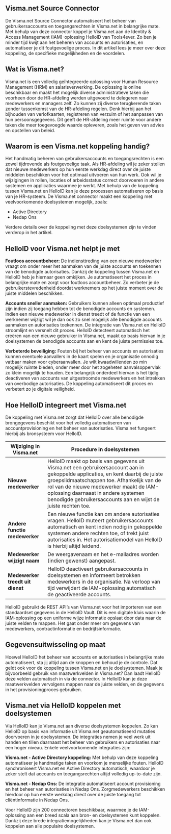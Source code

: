 ## Visma.net Source Connector

De Visma.net Source Connector automatiseert het beheer van gebruikersaccounts en toegangsrechten in Visma.net in belangrijke mate. Met behulp van deze connector koppel je Visma.net aan de Identity & Access Management (IAM)-oplossing HelloID van Tools4ever. Zo ben je minder tijd kwijt aan het beheren van accounts en autorisaties, en automatiseer je dit foutgevoelige proces. In dit artikel lees je meer over deze koppeling, de specifieke mogelijkheden en de voordelen.

## Wat is Visma.net?

Visma.net is een volledig geïntegreerde oplossing voor Human Resource Management (HRM) en salarisverwerking. De oplossing is online beschikbaar en maakt het mogelijk diverse administratieve taken die voorheen door de HR-afdeling werden uitgevoerd te delegeren naar medewerkers en managers zelf. Zo kunnen zij diverse terugkerende taken zonder tussenkomst van de HR-afdeling regelen. Denk hierbij aan het bijhouden van verlofkaarten, registreren van verzuim of het aanpassen van hun persoonsgegevens. Dit geeft de HR-afdeling meer ruimte voor andere taken die meer toegevoegde waarde opleveren, zoals het geven van advies en opstellen van beleid.

## Waarom is een Visma.net koppeling handig?

Het handmatig beheren van gebruikersaccounts en toegangsrechten is een zowel tijdrovende als foutgevoelige taak. Als HR-afdeling wil je zeker stellen dat nieuwe medewerkers op hun eerste werkdag direct over de juiste middelen beschikken voor het optimaal uitvoeren van hun werk. Ook wil je wijzigingen in rollen, locaties of arbeidsstatus correct doorvoeren in andere systemen en applicaties waarmee je werkt. Met behulp van de koppeling tussen Visma.net en HelloID kan je deze processen automatiseren op basis van je HR-systeem. De Visma.net connector maakt een koppeling met veelvoorkomende doelsystemen mogelijk, zoals:

*	Active Directory
*	Nedap Ons

Verdere details over de koppeling met deze doelsystemen zijn te vinden verderop in het artikel.

## HelloID voor Visma.net helpt je met

**Foutloos accountbeheer:** De indiensttreding van een nieuwe medewerker vraagt om onder meer het aanmaken van de juiste accounts en toekennen van de benodigde autorisaties. Dankzij de koppeling tussen Visma.net en HelloID heb je hiernaar geen omkijken. Je automatiseert het proces in belangrijke mate en zorgt voor foutloos accountbeheer. Zo verbeter je de gebruikerstevredenheid doordat werknemers op het juiste moment over de juiste middelen beschikken.

**Accounts sneller aanmaken:** Gebruikers kunnen alleen optimaal productief zijn indien zij toegang hebben tot de benodigde accounts en systemen. Indien een nieuwe medewerker in dienst treedt of de functie van een werknemer wijzigt wil je dan ook zo snel mogelijk alle benodigde accounts aanmaken en autorisaties toekennen. De integratie van Visma.net en HelloID stroomlijnt en versnelt dit proces. HelloID detecteert automatisch het creëren van een nieuwe gebruiker in Visma.net, maakt op basis hiervan in je doelsystemen de benodigde accounts aan en kent de juiste permissies toe. 

**Verbeterde beveiliging:** Fouten bij het beheer van accounts en autorisaties kunnen eventuele aanvallers in de kaart spelen en je organisatie onnodig vatbaar maken voor cyberaanvallen. Je wilt kwaadwillenden zo min mogelijk ruimte bieden, onder meer door het zogeheten aanvalsoppervlak zo klein mogelijk te houden. Een belangrijk onderdeel hiervan is het tijdig deactiveren van accounts van uitgestroomde medewerkers en het intrekken van overbodige autorisaties. De koppeling automatiseert dit proces en verbetert zo je digitale veiligheid. 

## Hoe HelloID integreert met Visma.net

De koppeling met Visma.net zorgt dat HelloID over alle benodigde brongegevens beschikt voor het volledig automatiseren van accountprovisioning en het beheer van autorisaties. Visma.net fungeert hierbij als bronsysteem voor HelloID. 

| Wijziging in Visma.net	| Procedure in doelsystemen |
| ------------------------| --------------------------| 
| **Nieuwe medewerker** | 	HelloID maakt op basis van gegevens uit Visma.net een gebruikersaccount aan in gekoppelde applicaties, en kent daarbij de juiste groepslidmaatschappen toe. Afhankelijk van de rol van de nieuwe medewerker maakt de IAM-oplossing daarnaast in andere systemen benodigde gebruikersaccounts aan en wijst de juiste rechten toe.| 
| **Andere functie medewerker** |	Een nieuwe functie kan om andere autorisaties vragen. HelloID muteert gebruikersaccounts automatisch en kent indien nodig in gekoppelde systemen andere rechten toe, of trekt juist autorisaties in. Het autorisatiemodel van HelloID is hierbij altijd leidend.| 
| **Medewerker wijzigt naam** |	De weergavenaam en het e-mailadres worden (indien gewenst) aangepast.| 
| **Medewerker treedt uit dienst** |	HelloID deactiveert gebruikersaccounts in doelsystemen en informeert betrokken medewerkers in de organisatie. Na verloop van tijd verwijdert de IAM-oplossing automatisch de geactiveerde accounts.| 


HelloID gebruikt de REST API’s van Visma.net voor het importeren van een standaardset gegevens in de HelloID Vault. Dit is een digitale kluis waarin de IAM-oplossing op een uniforme wijze informatie opslaat door data naar de juiste velden te mappen. Het gaat onder meer om gegevens van medewerkers, contractinformatie en bedrijfsinformatie.

## Gegevensuitwisseling op maat

Hoewel HelloID het beheer van accounts en autorisaties in belangrijke mate automatiseert, sta jij altijd aan de knoppen en behoud je de controle. Dat geldt ook voor de koppeling tussen Visma.net en je doelsystemen. Maak je bijvoorbeeld gebruik van maatwerkvelden in Visma.net? Dan laadt HelloID deze velden automatisch in via de connector. In HelloID kan je deze maatwerkvelden vervolgens mappen naar de juiste velden, en de gegevens in het provisioningproces gebruiken.

## Visma.net via HelloID koppelen met doelsystemen

Via HelloID kan je Visma.net aan diverse doelsystemen koppelen. Zo kan HelloID op basis van informatie uit Visma.net geautomatiseerd mutaties doorvoeren in je doelsystemen. De integraties nemen je veel werk uit handen en tillen daarnaast het beheer van gebruikers en autorisaties naar een hoger niveau. Enkele veelvoorkomende integraties zijn:

**Visma.net - Active Directory koppeling:** Met behulp van deze koppeling automatiseer je handmatige taken en voorkom je menselijke fouten. HelloID synchroniseert Visma.net en Active Directory automatisch, waardoor je zeker stelt dat accounts en toegangsrechten altijd volledig up-to-date zijn.

**Visma.net - Nedap Ons:** De integratie automatiseert account provisioning en het beheer van autorisaties in Nedap Ons. Zorgmedewerkers beschikken hierdoor op hun eerste werkdag direct over de juiste toegang tot cliëntinformatie in Nedap Ons. 

Voor HelloID zijn 200 connectoren beschikbaar, waarmee je de IAM-oplossing aan een breed scala aan bron- en doelsystemen kunt koppelen. Dankzij deze brede integratiemogelijkheden kan je Visma.net dan ook koppelen aan alle populaire doelsystemen.
